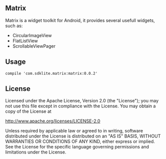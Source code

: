 ## Matrix

Matrix is a widget toolkit for Android, it provides several usefull widgets, such as:

- CircularImageView
- FlatListView
- ScrollableViewPager

## Usage

```
compile 'com.sdklite.matrix:matrix:0.0.2'
```

## License

Licensed under the Apache License, Version 2.0 (the "License");
you may not use this file except in compliance with the License.
You may obtain a copy of the License at

   http://www.apache.org/licenses/LICENSE-2.0

Unless required by applicable law or agreed to in writing, software
distributed under the License is distributed on an "AS IS" BASIS,
WITHOUT WARRANTIES OR CONDITIONS OF ANY KIND, either express or implied.
See the License for the specific language governing permissions and
limitations under the License.

